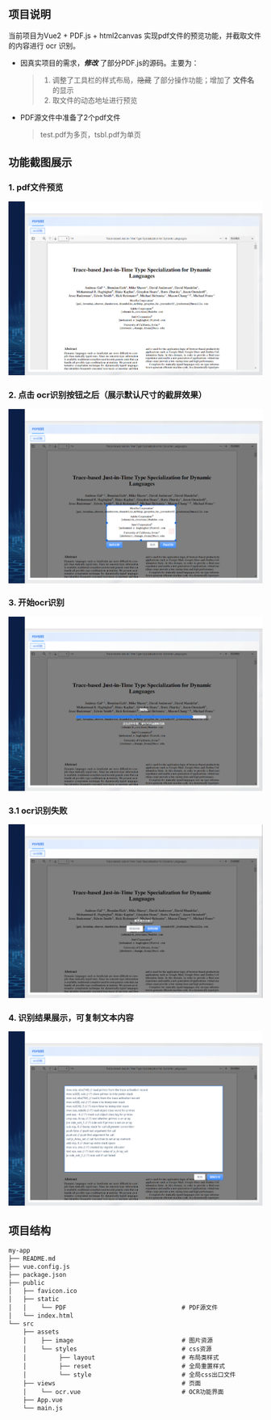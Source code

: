 ## 项目说明
当前项目为Vue2 + PDF.js + html2canvas 实现pdf文件的预览功能，并截取文件的内容进行 ocr 识别。
* 因真实项目的需求，**_修改_** 了部分PDF.js的源码。主要为： 
    > 1. 调整了工具栏的样式布局，~~隐藏~~ 了部分操作功能；增加了 __文件名__ 的显示  
    > 2. 取文件的动态地址进行预览  

 
* PDF源文件中准备了2个pdf文件  
    > test.pdf为多页，tsbl.pdf为单页

## 功能截图展示
### 1. pdf文件预览
![image](https://github.com/sanxin/pdf-for-ocr/blob/main/src/assets/image/1.png)  

### 2. 点击 ocr识别按钮之后（展示默认尺寸的截屏效果）
![image](https://github.com/sanxin/pdf-for-ocr/blob/main/src/assets/image/2.png)  

### 3. 开始ocr识别
![image](https://github.com/sanxin/pdf-for-ocr/blob/main/src/assets/image/3.png)  
### 3.1 ocr识别失败
![image](https://github.com/sanxin/pdf-for-ocr/blob/main/src/assets/image/3-2.png)  
### 4. 识别结果展示，可复制文本内容
![image](https://github.com/sanxin/pdf-for-ocr/blob/main/src/assets/image/4.png)

## 项目结构
```
my-app
├── README.md
├── vue.config.js
├── package.json
├── public
│   ├── favicon.ico
│   ├── static
│   │    └── PDF                                # PDF源文件
│   └── index.html
└── src
    ├── assets
    │    ├── image                              # 图片资源
    │    └── styles                             # css资源
    │         ├── layout                        # 布局类样式
    │         ├── reset                         # 全局重置样式
    │         └── style                         # 全局css出口文件
    ├── views                                   # 页面
    │    └── ocr.vue                            # OCR功能界面
    ├── App.vue
    └── main.js
```


